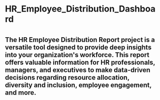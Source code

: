 # HR_Employee_Distribution_Dashboard

# <h2>The HR Employee Distribution Report project is a versatile tool designed to provide deep insights into your organization's workforce. This report offers valuable information for HR professionals, managers, and executives to make data-driven decisions regarding resource allocation, diversity and inclusion, employee engagement, and more.</h2>
